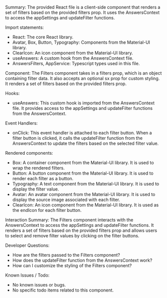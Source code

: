 Summary:
The provided React file is a client-side component that renders a set of filters based on the provided filters prop. It uses the AnswersContext to access the appSettings and updateFilter functions.

Import statements:
- React: The core React library.
- Avatar, Box, Button, Typography: Components from the Material-UI library.
- ClearIcon: An icon component from the Material-UI library.
- useAnswers: A custom hook from the AnswersContext file.
- AnswersFilters, AppService: Typescript types used in this file.

Component:
The Filters component takes in a filters prop, which is an object containing filter data. It also accepts an optional sx prop for custom styling. It renders a set of filters based on the provided filters prop.

Hooks:
- useAnswers: This custom hook is imported from the AnswersContext file. It provides access to the appSettings and updateFilter functions from the AnswersContext.

Event Handlers:
- onClick: This event handler is attached to each filter button. When a filter button is clicked, it calls the updateFilter function from the AnswersContext to update the filters based on the selected filter value.

Rendered components:
- Box: A container component from the Material-UI library. It is used to wrap the rendered filters.
- Button: A button component from the Material-UI library. It is used to render each filter as a button.
- Typography: A text component from the Material-UI library. It is used to display the filter value.
- Avatar: An avatar component from the Material-UI library. It is used to display the source image associated with each filter.
- ClearIcon: An icon component from the Material-UI library. It is used as the endIcon for each filter button.

Interaction Summary:
The Filters component interacts with the AnswersContext to access the appSettings and updateFilter functions. It renders a set of filters based on the provided filters prop and allows users to select and remove filter values by clicking on the filter buttons.

Developer Questions:
- How are the filters passed to the Filters component?
- How does the updateFilter function from the AnswersContext work?
- How can I customize the styling of the Filters component?

Known Issues / Todo:
- No known issues or bugs.
- No specific todo items related to this component.